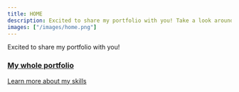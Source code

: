 ```yaml
---
title: HOME
description: Excited to share my portfolio with you! Take a look around.
images: ["/images/home.png"]
---
```


Excited to share my portfolio with you!

### [My whole portfolio](/portfolio)

[Learn more about my skills](/about)
